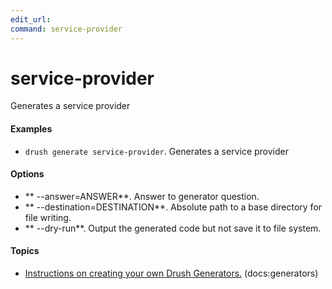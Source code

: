```yaml
---
edit_url: 
command: service-provider
---
```

# service-provider

Generates a service provider

#### Examples

- <code>drush generate service-provider</code>. Generates a service provider

#### Options

- ** --answer=ANSWER**. Answer to generator question.
- ** --destination=DESTINATION**. Absolute path to a base directory for file writing.
- ** --dry-run**. Output the generated code but not save it to file system.

#### Topics

- [Instructions on creating your own Drush Generators.](../../vendor/drush/drush/docs/generators.md) (docs:generators)

